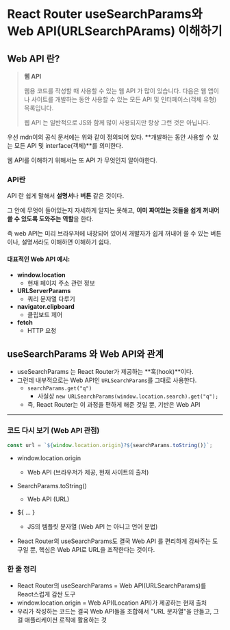 # React Router useSearchParams와 Web API(URLSearchPArams) 이해하기

## Web API 란?

> **웹 API**
>
> 웹용 코드를 작성할 때 사용할 수 있는 웹 API 가 많이 있습니다. 다음은 웹 앱이나 사이트를 개발하는 동안 사용할 수 있는 모든 API 및 인터페이스(객체 유형) 목록입니다.
>
> 웹 API 는 일반적으로 JS와 함께 많이 사용되지만 항상 그런 것은 아닙니다.

우선 mdn이의 공식 문서에는 위와 같이 정의되어 있다. **개발하는 동안 사용할 수 있는 모든 API 및 interface(객체)**를 의미한다.

웹 API를 이해하기 위해서는 또 API 가 무엇인지 알아야한다.

### API란

API 란 쉽게 말해서 **설명서**나 **버튼** 같은 것이다.

그 안에 무엇이 들어있는지 자세하게 알지는 못해고, **이미 짜여있는 것들을 쉽게 꺼내어 쓸 수 있도록 도와주는 역할**을 한다.

즉 web API는 미리 브라우저에 내장되어 있어서 개발자가 쉽게 꺼내어 쓸 수 있는 버튼이나, 설명서라도 이해하면 이해하기 쉽다.

#### 대표적인 Web API 예시:

- **window.location**
  - 현재 페이지 주소 관련 정보
- **URLServerParams**
  - 쿼리 문자열 다루기
- **navigator.clipboard**
  - 클립보드 제어
- **fetch**
  - HTTP 요청

## useSearchParams 와 Web API와 관계

- useSearchParams 는 React Router가 제공하는 **훅(hook)**이다.
- 그런데 내부적으로는 Web API인 `URLSearchParams`를 그대로 사용한다.
  - `searchParams.get("q")`
    - 사실상 `new URLSearchParams(window.location.search).get("q");`
  - 즉, React Router는 이 과정을 편하게 해준 것일 뿐, 기반은 Web API

---

### 코드 다시 보기 (Web API 관점)

```js
const url = `${window.location.origin}?${searchParams.toString()}`;
```

- window.location.origin
  - Web API (브라우저가 제공, 현재 사이트의 출저)
- SearchParams.toString()
  - Web API (URL)
- ${ ... }

  - JS의 템플릿 문자열 (Web API 는 아니고 언어 문법)

- React Router의 useSearchParams도 결국 Web API 를 편리하게 감싸주는 도구일 뿐, 핵심은 Web API로 URL을 조작한다는 것이다.

### 한 줄 정리

- React Router의 useSearchParams = Web API(URLSearchParams)를 React스럽게 감싼 도구
- window.location.origin = Web API(Location API)가 제공하는 현재 출처
- 우리가 작성하는 코드는 결국 Web API들을 조합해서 "URL 문자열"을 만들고, 그걸 애플리케이션 로직에 활용하는 것
